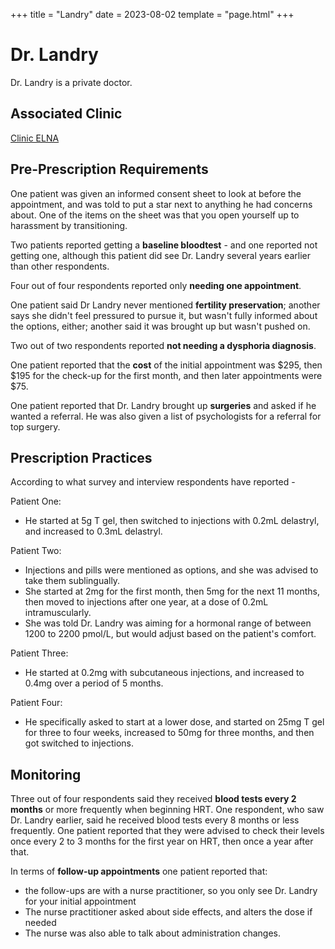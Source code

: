 +++
title = "Landry"
date = 2023-08-02
template = "page.html"
+++

# Dr. Landry
Dr. Landry is a private doctor.
## Associated Clinic
[Clinic ELNA](@/blog/clinics/elna.md)
## Pre-Prescription Requirements
One patient was given an informed consent sheet to look at before the appointment, and was told to put a star next to anything he had concerns about. One of the items on the sheet was that you open yourself up to harassment by transitioning.

Two patients reported getting a <strong>baseline bloodtest</strong> - and one reported not getting one, although this patient did see Dr. Landry several years earlier than other respondents. 

Four out of four respondents reported only <strong>needing one appointment</strong>. 

One patient said Dr Landry never mentioned <strong>fertility preservation</strong>; another says she didn't feel pressured to pursue it, but wasn't fully informed about the options, either; another said it was brought up but wasn't pushed on. 

Two out of two respondents reported <strong>not needing a dysphoria diagnosis</strong>. 

One patient reported that the <strong>cost</strong> of the initial appointment was $295, then $195 for the check-up for the first month, and then later appointments were $75. 

One patient reported that Dr. Landry brought up <strong>surgeries</strong> and asked if he wanted a referral. He was also given a list of psychologists for a referral for top surgery. 

## Prescription Practices
According to what survey and interview respondents have reported - 

Patient One:
* He started at 5g T gel, then switched to injections with 0.2mL delastryl, and increased to 0.3mL delastryl.

Patient Two:
* Injections and pills were mentioned as options, and she was advised to take them sublingually.
* She started at 2mg for the first month, then 5mg for the next 11 months, then moved to injections after one year, at a dose of 0.2mL intramuscularly.
* She was told Dr. Landry was aiming for a hormonal range of between 1200 to 2200 pmol/L, but would adjust based on the patient's comfort.

Patient Three:
* He started at 0.2mg with subcutaneous injections, and increased to 0.4mg over a period of 5 months.
  
Patient Four:
* He specifically asked to start at a lower dose, and started on 25mg T gel for three to four weeks, increased to 50mg for three months, and then got switched to injections.

## Monitoring
Three out of four respondents said they received <strong>blood tests every 2 months</strong> or more frequently when beginning HRT. One respondent, who saw Dr. Landry earlier, said he received blood tests every 8 months or less frequently. One patient reported that they were advised to check their levels once every 2 to 3 months for the first year on HRT, then once a year after that. 

In terms of <strong>follow-up appointments</strong> one patient reported that:
* the follow-ups are with a nurse practitioner, so you only see Dr. Landry for your initial appointment
* The nurse practitioner asked about side effects, and alters the dose if needed
* The nurse was also able to talk about administration changes. 
